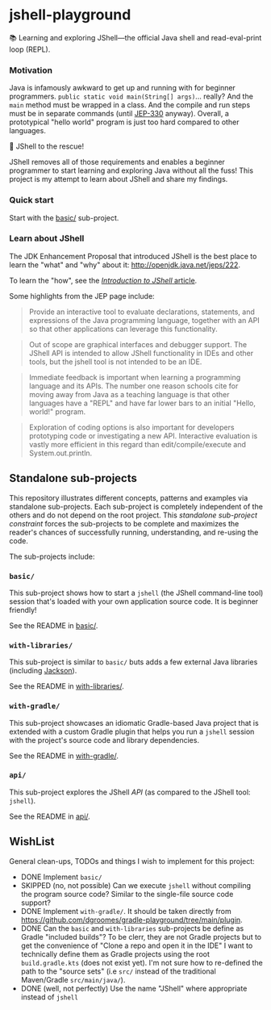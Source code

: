 # jshell-playground

📚 Learning and exploring JShell—the official Java shell and read-eval-print loop (REPL).

### Motivation

Java is infamously awkward to get up and running with for beginner programmers. `public static void main(String[] args)`... really?
And the `main` method must be wrapped in a class. And the compile and run steps must be in separate commands (until [JEP-330](https://openjdk.java.net/jeps/330) anyway).
Overall, a prototypical "hello world" program is just too hard compared to other languages.
 
🚀 JShell to the rescue!

JShell removes all of those requirements and enables a beginner programmer to start learning and exploring Java
without all the fuss! This project is my attempt to learn about JShell and share my findings.

### Quick start

Start with the [basic/](basic/) sub-project.

### Learn about JShell

The JDK Enhancement Proposal that introduced JShell is the best place to learn the "what" and "why" about it: <http://openjdk.java.net/jeps/222>.

To learn the "how", see the [*Introduction to JShell* article](https://docs.oracle.com/en/java/javase/14/jshell/introduction-jshell.html#GUID-630F27C8-1195-4989-9F6B-2C51D46F52C8).

Some highlights from the JEP page include:

> Provide an interactive tool to evaluate declarations, statements, and expressions of the Java programming language, together with an API so that other applications can leverage this functionality.

> Out of scope are graphical interfaces and debugger support. The JShell API is intended to allow JShell functionality in IDEs and other tools, but the jshell tool is not intended to be an IDE.

> Immediate feedback is important when learning a programming language and its APIs. The number one reason schools cite for moving away from Java as a teaching language is that other languages have a "REPL" and have far lower bars to an initial "Hello, world!" program.

> Exploration of coding options is also important for developers prototyping code or investigating a new API. Interactive evaluation is vastly more efficient in this regard than edit/compile/execute and System.out.println.

## Standalone sub-projects

This repository illustrates different concepts, patterns and examples via standalone sub-projects. Each sub-project is
completely independent of the others and do not depend on the root project. This _standalone sub-project constraint_
forces the sub-projects to be complete and maximizes the reader's chances of successfully running, understanding, and
re-using the code.

The sub-projects include:

### `basic/`

This sub-project shows how to start a `jshell` (the JShell command-line tool) session that's loaded with your own application source code. It is beginner friendly!

See the README in [basic/](basic/).

### `with-libraries/`

This sub-project is similar to `basic/` buts adds a few external Java libraries (including [Jackson](https://github.com/FasterXML/jackson)).

See the README in [with-libraries/](with-libraries/).

### `with-gradle/`

This sub-project showcases an idiomatic Gradle-based Java project that is extended with a custom Gradle plugin that helps
you run a `jshell` session with the project's source code and library dependencies.

See the README in [with-gradle/](with-gradle/).

### `api/`

This sub-project explores the JShell *API* (as compared to the JShell tool: `jshell`).

See the README in [api/](api/).

## WishList

General clean-ups, TODOs and things I wish to implement for this project:

* DONE Implement `basic/`
* SKIPPED (no, not possible) Can we execute `jshell` without compiling the program source code? Similar to the single-file source code support?
* DONE Implement `with-gradle/`. It should be taken directly from <https://github.com/dgroomes/gradle-playground/tree/main/plugin>.
* DONE Can the `basic` and `with-libraries` sub-projects be define as Gradle "included builds"? To be clerr, they are not
  Gradle projects but to get the convenience of "Clone a repo and open it in the IDE" I want to technically define them
  as Gradle projects using the root `build.gradle.kts` (does not exist yet). I'm not sure how to re-defined the path to the
  "source sets" (i.e `src/` instead of the traditional Maven/Gradle `src/main/java/`).
* DONE (well, not perfectly) Use the name "JShell" where appropriate instead of `jshell`
